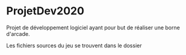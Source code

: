 # ProjetDev2020
Projet de développement logiciel ayant pour but de réaliser une borne d'arcade. 

Les fichiers sources du jeu se trouvent dans le dossier 
